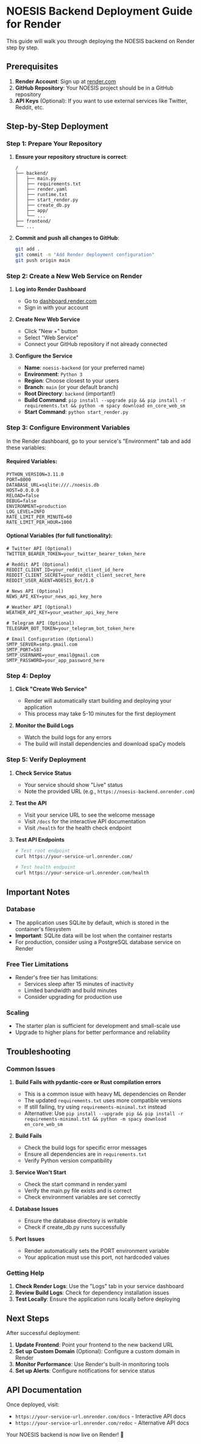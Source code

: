 # NOESIS Backend Deployment Guide for Render

This guide will walk you through deploying the NOESIS backend on Render step by step.

## Prerequisites

1. **Render Account**: Sign up at [render.com](https://render.com)
2. **GitHub Repository**: Your NOESIS project should be in a GitHub repository
3. **API Keys** (Optional): If you want to use external services like Twitter, Reddit, etc.

## Step-by-Step Deployment

### Step 1: Prepare Your Repository

1. **Ensure your repository structure is correct**:
   ```
   /
   ├── backend/
   │   ├── main.py
   │   ├── requirements.txt
   │   ├── render.yaml
   │   ├── runtime.txt
   │   ├── start_render.py
   │   ├── create_db.py
   │   ├── app/
   │   └── ...
   ├── frontend/
   └── ...
   ```

2. **Commit and push all changes to GitHub**:
   ```bash
   git add .
   git commit -m "Add Render deployment configuration"
   git push origin main
   ```

### Step 2: Create a New Web Service on Render

1. **Log into Render Dashboard**
   - Go to [dashboard.render.com](https://dashboard.render.com)
   - Sign in with your account

2. **Create New Web Service**
   - Click "New +" button
   - Select "Web Service"
   - Connect your GitHub repository if not already connected

3. **Configure the Service**
   - **Name**: `noesis-backend` (or your preferred name)
   - **Environment**: `Python 3`
   - **Region**: Choose closest to your users
   - **Branch**: `main` (or your default branch)
   - **Root Directory**: `backend` (important!)
   - **Build Command**: `pip install --upgrade pip && pip install -r requirements.txt && python -m spacy download en_core_web_sm`
   - **Start Command**: `python start_render.py`

### Step 3: Configure Environment Variables

In the Render dashboard, go to your service's "Environment" tab and add these variables:

#### Required Variables:
```
PYTHON_VERSION=3.11.0
PORT=8000
DATABASE_URL=sqlite:///./noesis.db
HOST=0.0.0.0
RELOAD=false
DEBUG=false
ENVIRONMENT=production
LOG_LEVEL=INFO
RATE_LIMIT_PER_MINUTE=60
RATE_LIMIT_PER_HOUR=1000
```

#### Optional Variables (for full functionality):
```
# Twitter API (Optional)
TWITTER_BEARER_TOKEN=your_twitter_bearer_token_here

# Reddit API (Optional)
REDDIT_CLIENT_ID=your_reddit_client_id_here
REDDIT_CLIENT_SECRET=your_reddit_client_secret_here
REDDIT_USER_AGENT=NOESIS_Bot/1.0

# News API (Optional)
NEWS_API_KEY=your_news_api_key_here

# Weather API (Optional)
WEATHER_API_KEY=your_weather_api_key_here

# Telegram API (Optional)
TELEGRAM_BOT_TOKEN=your_telegram_bot_token_here

# Email Configuration (Optional)
SMTP_SERVER=smtp.gmail.com
SMTP_PORT=587
SMTP_USERNAME=your_email@gmail.com
SMTP_PASSWORD=your_app_password_here
```

### Step 4: Deploy

1. **Click "Create Web Service"**
   - Render will automatically start building and deploying your application
   - This process may take 5-10 minutes for the first deployment

2. **Monitor the Build Logs**
   - Watch the build logs for any errors
   - The build will install dependencies and download spaCy models

### Step 5: Verify Deployment

1. **Check Service Status**
   - Your service should show "Live" status
   - Note the provided URL (e.g., `https://noesis-backend.onrender.com`)

2. **Test the API**
   - Visit your service URL to see the welcome message
   - Visit `/docs` for the interactive API documentation
   - Visit `/health` for the health check endpoint

3. **Test API Endpoints**
   ```bash
   # Test root endpoint
   curl https://your-service-url.onrender.com/
   
   # Test health endpoint
   curl https://your-service-url.onrender.com/health
   ```

## Important Notes

### Database
- The application uses SQLite by default, which is stored in the container's filesystem
- **Important**: SQLite data will be lost when the container restarts
- For production, consider using a PostgreSQL database service on Render

### Free Tier Limitations
- Render's free tier has limitations:
  - Services sleep after 15 minutes of inactivity
  - Limited bandwidth and build minutes
  - Consider upgrading for production use

### Scaling
- The starter plan is sufficient for development and small-scale use
- Upgrade to higher plans for better performance and reliability

## Troubleshooting

### Common Issues

1. **Build Fails with pydantic-core or Rust compilation errors**
   - This is a common issue with heavy ML dependencies on Render
   - The updated `requirements.txt` uses more compatible versions
   - If still failing, try using `requirements-minimal.txt` instead
   - Alternative: Use `pip install --upgrade pip && pip install -r requirements-minimal.txt && python -m spacy download en_core_web_sm`

2. **Build Fails**
   - Check the build logs for specific error messages
   - Ensure all dependencies are in `requirements.txt`
   - Verify Python version compatibility

2. **Service Won't Start**
   - Check the start command in render.yaml
   - Verify the main.py file exists and is correct
   - Check environment variables are set correctly

3. **Database Issues**
   - Ensure the database directory is writable
   - Check if create_db.py runs successfully

4. **Port Issues**
   - Render automatically sets the PORT environment variable
   - Your application must use this port, not hardcoded values

### Getting Help

1. **Check Render Logs**: Use the "Logs" tab in your service dashboard
2. **Review Build Logs**: Check for dependency installation issues
3. **Test Locally**: Ensure the application runs locally before deploying

## Next Steps

After successful deployment:

1. **Update Frontend**: Point your frontend to the new backend URL
2. **Set up Custom Domain** (Optional): Configure a custom domain in Render
3. **Monitor Performance**: Use Render's built-in monitoring tools
4. **Set up Alerts**: Configure notifications for service status

## API Documentation

Once deployed, visit:
- `https://your-service-url.onrender.com/docs` - Interactive API docs
- `https://your-service-url.onrender.com/redoc` - Alternative API docs

Your NOESIS backend is now live on Render! 🚀
